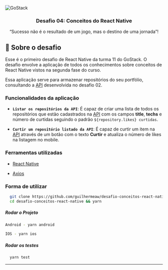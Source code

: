 <img alt="GoStack" src="https://storage.googleapis.com/golden-wind/bootcamp-gostack/header-desafios.png" />

<h3 align="center">
  Desafio 04: Conceitos do React Native
</h3>

<p align="center">“Sucesso não é o resultado de um jogo, mas o destino de uma jornada”!</blockquote>

## :rocket: Sobre o desafio

Esse é o primeiro desafio de React Native da turma 11 do GoStack. O desafio envolve a aplicação de todos os conhecimentos sobre conceitos de React Native vistos na segunda fase do curso.

Essa aplicação serve para armazenar repositórios do seu portfólio, consultando a [API](https://github.com/guilhermeaw/desafio-conceitos-node) desenvolvida no desafio 02. 

### Funcionalidades da aplicação

- **`Listar os repositórios da API`**: É capaz de criar uma lista de todos os repositórios que estão cadastrados na [API](https://github.com/guilhermeaw/desafio-conceitos-node) com os campos **title**, **techs** e número de curtidas seguindo o padrão `${repository.likes} curtidas`.

- **`Curtir um repositório listado da API`**: É capaz de curtir um item na [API](https://github.com/guilhermeaw/desafio-conceitos-node) através de um botão com o texto **Curtir** e atualiza o número de likes na listagem no mobile.

### Ferramentas utilizadas

+ [React Native](https://reactnative.dev/)

+ [Axios](https://www.npmjs.com/package/axios)

### Forma de utilizar

```sh
  git clone https://github.com/guilhermeaw/desafio-conceitos-react-native.git
  cd desafio-conceitos-react-native && yarn
```

##### Rodar o Projeto

```sh
Android - yarn android
   
IOS - yarn ios
```

##### Rodar os testes

```sh
  yarn test
```

---
